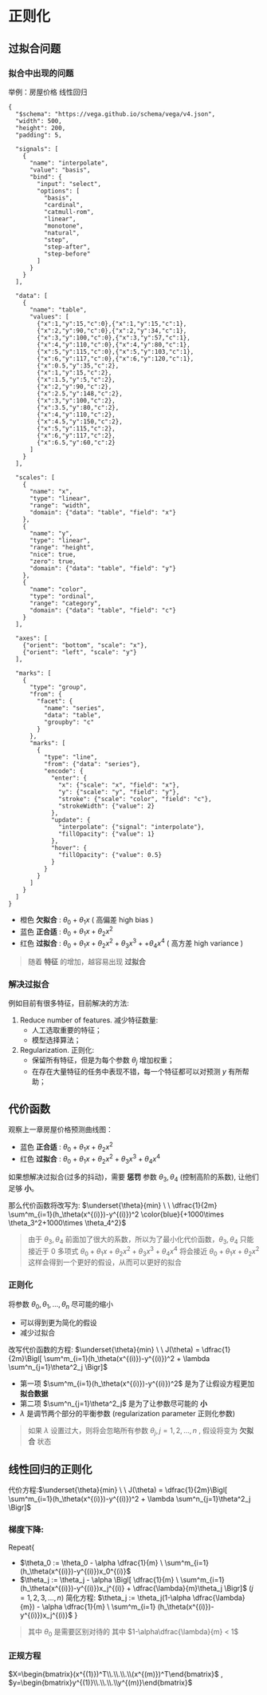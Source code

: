 # 正则化
## 过拟合问题
### 拟合中出现的问题
举例：房屋价格 线性回归
``` vega
{
  "$schema": "https://vega.github.io/schema/vega/v4.json",
  "width": 500,
  "height": 200,
  "padding": 5,

  "signals": [
    {
      "name": "interpolate",
      "value": "basis",
      "bind": {
        "input": "select",
        "options": [
          "basis",
          "cardinal",
          "catmull-rom",
          "linear",
          "monotone",
          "natural",
          "step",
          "step-after",
          "step-before"
        ]
      }
    }
  ],

  "data": [
    {
      "name": "table",
      "values": [
        {"x":1,"y":15,"c":0},{"x":1,"y":15,"c":1},
        {"x":2,"y":90,"c":0},{"x":2,"y":34,"c":1},
        {"x":3,"y":100,"c":0},{"x":3,"y":57,"c":1},
        {"x":4,"y":110,"c":0},{"x":4,"y":80,"c":1},
        {"x":5,"y":115,"c":0},{"x":5,"y":103,"c":1},
        {"x":6,"y":117,"c":0},{"x":6,"y":120,"c":1},
        {"x":0.5,"y":35,"c":2},
        {"x":1,"y":15,"c":2},
        {"x":1.5,"y":5,"c":2},
        {"x":2,"y":90,"c":2},
        {"x":2.5,"y":148,"c":2},
        {"x":3,"y":100,"c":2},
        {"x":3.5,"y":80,"c":2},
        {"x":4,"y":110,"c":2},
        {"x":4.5,"y":150,"c":2},
        {"x":5,"y":115,"c":2},
        {"x":6,"y":117,"c":2},
        {"x":6.5,"y":60,"c":2}
      ]
    }
  ],

  "scales": [
    {
      "name": "x",
      "type": "linear",
      "range": "width",
      "domain": {"data": "table", "field": "x"}
    },
    {
      "name": "y",
      "type": "linear",
      "range": "height",
      "nice": true,
      "zero": true,
      "domain": {"data": "table", "field": "y"}
    },
    {
      "name": "color",
      "type": "ordinal",
      "range": "category",
      "domain": {"data": "table", "field": "c"}
    }
  ],

  "axes": [
    {"orient": "bottom", "scale": "x"},
    {"orient": "left", "scale": "y"}
  ],

  "marks": [
    {
      "type": "group",
      "from": {
        "facet": {
          "name": "series",
          "data": "table",
          "groupby": "c"
        }
      },
      "marks": [
        {
          "type": "line",
          "from": {"data": "series"},
          "encode": {
            "enter": {
              "x": {"scale": "x", "field": "x"},
              "y": {"scale": "y", "field": "y"},
              "stroke": {"scale": "color", "field": "c"},
              "strokeWidth": {"value": 2}
            },
            "update": {
              "interpolate": {"signal": "interpolate"},
              "fillOpacity": {"value": 1}
            },
            "hover": {
              "fillOpacity": {"value": 0.5}
            }
          }
        }
      ]
    }
  ]
}
```
* 橙色 **欠拟合**  : $\theta_0 + \theta_1x$  ( 高偏差 high bias )
* 蓝色 **正合适**  : $\theta_0 + \theta_1x+\theta_2x^2$
* 红色 **过拟合**  : $\theta_0 + \theta_1x+\theta_2x^2+\theta_3x^3++\theta_4x^4$  ( 高方差 high variance )

> 随着 **特征** 的增加，越容易出现 **过拟合** 

### 解决过拟合
例如目前有很多特征，目前解决的方法:
1. Reduce number of features. 减少特征数量:
   * 人工选取重要的特征；
   * 模型选择算法；
2. Regularization. 正则化:
   * 保留所有特征，但是为每个参数 $\theta_j$ 增加权重；
   * 在存在大量特征的任务中表现不错，每一个特征都可以对预测 $y$ 有所帮助；

## 代价函数

观察上一章房屋价格预测曲线图：
* 蓝色 **正合适**  : $\theta_0 + \theta_1x+\theta_2x^2$
* 红色 **过拟合**  : $\theta_0 + \theta_1x+\theta_2x^2+\theta_3x^3+\theta_4x^4$ 

如果想解决过拟合(过多的抖动)，需要 **惩罚** 参数 $\theta_3,\theta_4$ (控制高阶的系数), 让他们足够 **小**。 

那么代价函数将改写为: $\underset{\theta}{min} \ \ \dfrac{1}{2m} \sum^m_{i=1}(h_\theta(x^{(i)})-y^{(i)})^2 \color{blue}{+1000\times \theta_3^2+1000\times \theta_4^2}$
> 由于 $\theta_3,\theta_4$ 前面加了很大的系数，所以为了最小化代价函数，$\theta_3,\theta_4$ 只能接近于 $0$
> 多项式  $\theta_0 + \theta_1x+\theta_2x^2+\theta_3x^3+\theta_4x^4$  将会接近  $\theta_0 + \theta_1x+\theta_2x^2$
> 这样会得到一个更好的假设，从而可以更好的拟合

### 正则化
将参数 $\theta_0,\theta_1,...,\theta_n$ 尽可能的缩小
* 可以得到更为简化的假设
* 减少过拟合 

改写代价函数的方程:  $\underset{\theta}{min} \ \ J(\theta) = \dfrac{1}{2m}\Bigl[ \sum^m_{i=1}(h_\theta(x^{(i)})-y^{(i)})^2 + \lambda \sum^n_{j=1}\theta^2_j \Bigr]$
* 第一项 $\sum^m_{i=1}(h_\theta(x^{(i)})-y^{(i)})^2$ 是为了让假设方程更加 **拟合数据**
* 第二项 $\sum^n_{j=1}\theta^2_j$ 是为了让参数尽可能的 **小**
* $\lambda$ 是调节两个部分的平衡参数 (regularization parameter 正则化参数)

> 如果 $\lambda$ 设置过大，则将会忽略所有参数 $\theta_j,j=1,2,...,n$ , 假设将变为 **欠拟合** 状态

## 线性回归的正则化
代价方程:$\underset{\theta}{min} \ \ J(\theta) = \dfrac{1}{2m}\Bigl[ \sum^m_{i=1}(h_\theta(x^{(i)})-y^{(i)})^2 + \lambda \sum^n_{j=1}\theta^2_j \Bigr]$

### 梯度下降:
Repeat{
* $\theta_0 := \theta_0 - \alpha \dfrac{1}{m} \ \sum^m_{i=1} (h_\theta(x^{(i)})-y^{(i)})x_0^{(i)}$
* $\theta_j := \theta_j - \alpha \Bigl[ \dfrac{1}{m} \ \sum^m_{i=1} (h_\theta(x^{(i)})-y^{(i)})x_j^{(i)} + \dfrac{\lambda}{m}\theta_j \Bigr]$   ($j=1,2,3,...,n$)
  简化方程: $\theta_j := \theta_j(1-\alpha \dfrac{\lambda}{m}) - \alpha \dfrac{1}{m} \ \sum^m_{i=1} (h_\theta(x^{(i)})-y^{(i)})x_j^{(i)}$
}
> 其中 $\theta_0$ 是需要区别对待的
> 其中 $1-\alpha\dfrac{\lambda}{m} < 1$

### 正规方程
$X=\begin{bmatrix}(x^{(1)})^T\\.\\.\\.\\(x^{(m)})^T\end{bmatrix}$ , $y=\begin{bmatrix}y^{(1)}\\.\\.\\.\\y^{(m)}\end{bmatrix}$

